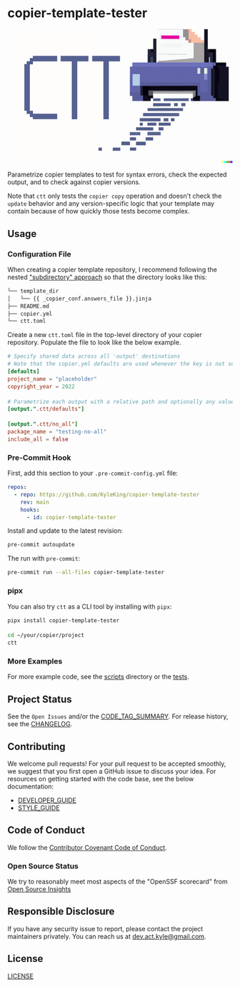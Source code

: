 # copier-template-tester

![./ctt-logo.png](./ctt-logo.png)

Parametrize copier templates to test for syntax errors, check the expected output, and to check against copier versions.

Note that `ctt` only tests the `copier copy` operation and doesn't check the `update` behavior and any version-specific logic that your template may contain because of how quickly those tests become complex.

## Usage

### Configuration File

When creating a copier template repository, I recommend following the nested ["subdirectory" approach](https://copier.readthedocs.io/en/latest/configuring/#subdirectory) so that the directory looks like this:

```sh
└── template_dir
│   └── {{ _copier_conf.answers_file }}.jinja
├── README.md
├── copier.yml
└── ctt.toml
```

Create a new `ctt.toml` file in the top-level directory of your copier repository. Populate the file to look like the below example.

```toml
# Specify shared data across all 'output' destinations
# Note that the copier.yml defaults are used whenever the key is not set in this file
[defaults]
project_name = "placeholder"
copyright_year = 2022

# Parametrize each output with a relative path and optionally any values to override
[output.".ctt/defaults"]

[output.".ctt/no_all"]
package_name = "testing-no-all"
include_all = false
```

### Pre-Commit Hook

First, add this section to your `.pre-commit-config.yml` file:

```yaml
repos:
  - repo: https://github.com/KyleKing/copier-template-tester
    rev: main
    hooks:
      - id: copier-template-tester
```

Install and update to the latest revision:

```sh
pre-commit autoupdate
```

The run with `pre-commit`:

```sh
pre-commit run --all-files copier-template-tester
```

### pipx

You can also try `ctt` as a CLI tool by installing with `pipx`:

```sh
pipx install copier-template-tester

cd ~/your/copier/project
ctt
```

### More Examples

For more example code, see the [scripts] directory or the [tests].

## Project Status

See the `Open Issues` and/or the [CODE_TAG_SUMMARY]. For release history, see the [CHANGELOG].

## Contributing

We welcome pull requests! For your pull request to be accepted smoothly, we suggest that you first open a GitHub issue to discuss your idea. For resources on getting started with the code base, see the below documentation:

- [DEVELOPER_GUIDE]
- [STYLE_GUIDE]

## Code of Conduct

We follow the [Contributor Covenant Code of Conduct][contributor-covenant].

### Open Source Status

We try to reasonably meet most aspects of the "OpenSSF scorecard" from [Open Source Insights](https://deps.dev/pypi/copier-template-tester)

## Responsible Disclosure

If you have any security issue to report, please contact the project maintainers privately. You can reach us at [dev.act.kyle@gmail.com](mailto:dev.act.kyle@gmail.com).

## License

[LICENSE]

[changelog]: https://copier-template-tester.kyleking.me/docs/CHANGELOG
[code_tag_summary]: https://copier-template-tester.kyleking.me/docs/CODE_TAG_SUMMARY
[contributor-covenant]: https://www.contributor-covenant.org
[developer_guide]: https://copier-template-tester.kyleking.me/docs/DEVELOPER_GUIDE
[license]: https://github.com/kyleking/copier-template-tester/blob/main/LICENSE
[scripts]: https://github.com/kyleking/copier-template-tester/blob/main/scripts
[style_guide]: https://copier-template-tester.kyleking.me/docs/STYLE_GUIDE
[tests]: https://github.com/kyleking/copier-template-tester/blob/main/tests
